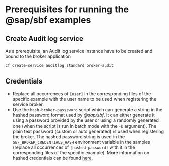 # Prerequisites for running the @sap/sbf examples

## Create Audit log service
As a prerequisite, an Audit log service instance have to be created and bound to the broker application

```bash
cf create-service auditlog standard broker-audit
```

## Credentials
- Replace all occurrences of `[user]` in the corresponding files of the specific example with the user name
to be used when registering the service broker.
- Use the `hash-broker-passsword` script which can generate a string in the hashed password format
used by _@sap/sbf_. It can either generate it using a password provided by the user or
using a randomly generated one (when the script is run in batch mode with the `-b` argument).
The plain text password (custom or auto generated) is used when registering the broker.
The hashed password string is used in the `SBF_BROKER_CREDENTIALS_HASH` environment variable in the samples
(replace all occurrences of `[hashed-password]` with it in the corresponding files of the specific example).
More information on hashed credentials can be found [here](/README.md#service-broker-hashed-credentials).
